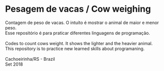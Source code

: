 # Pesagem de vacas / Cow weighing

Contagem de peso de vacas. O intuíto é mostrar o animal de maior e menor peso.<br>
Esse repositório é para praticar diferentes linguagens de programação.
<br>
<br>
Codes to count cows weight. It shows the lighter and  the heavier animal.<br>
This repository is to practice new learned skills about programaning.
<br /><br>
Cachoeirinha/RS - Brazil<br>
Set 2018
